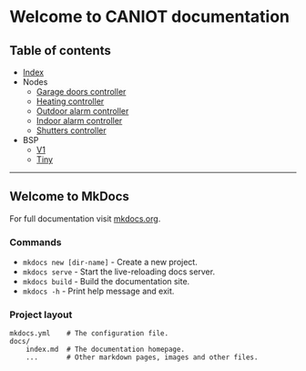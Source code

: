 # Welcome to CANIOT documentation

## Table of contents

- [Index](index.md)
- Nodes
    - [Garage doors controller](app-garage.md)
    - [Heating controller](app-heaters.md)
    - [Outdoor alarm controller](app-outdoor-alarm.md)
    - [Indoor alarm controller](app-indoor-alarm.md)
    - [Shutters controller](app-shutters.md)
- BSP
    - [V1](bsp-v1.md)
    - [Tiny](bsp-tiny.md)

---

## Welcome to MkDocs

For full documentation visit [mkdocs.org](https://www.mkdocs.org).

### Commands

* `mkdocs new [dir-name]` - Create a new project.
* `mkdocs serve` - Start the live-reloading docs server.
* `mkdocs build` - Build the documentation site.
* `mkdocs -h` - Print help message and exit.

### Project layout

    mkdocs.yml    # The configuration file.
    docs/
        index.md  # The documentation homepage.
        ...       # Other markdown pages, images and other files.
